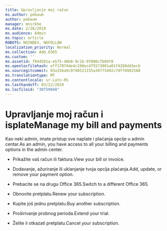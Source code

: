 ```yaml
---
title: Upravljanje moj račun
ms.author: pebaum
author: pebaum
manager: mnirkhe
ms.date: 2/26/2018
ms.audience: Admin
ms.topic: article
ROBOTS: NOINDEX, NOFOLLOW
localization_priority: Normal
ms.collection: Adm_O365
ms.custom: ''
ms.assetid: f844501a-e575-48b8-9c1b-9f800c7b89f8
ms.openlocfilehash: eff17074de4c198ec475573081a01f4288dd3ecb
ms.sourcegitcommit: 03a156a9c9740521155a30775492c7dff0982588
ms.translationtype: MT
ms.contentlocale: sr-Latn-RS
ms.lasthandoff: 03/22/2019
ms.locfileid: "30759848"
---
```

# <a name="manage-my-bill-and-payments"></a><span data-ttu-id="9a3d3-102">Upravljanje moj račun i isplate</span><span class="sxs-lookup"><span data-stu-id="9a3d3-102">Manage my bill and payments</span></span>

<span data-ttu-id="9a3d3-103">Kao neki admin, imate pristup sve naplate i plaćanja opcije u admin centar.</span><span class="sxs-lookup"><span data-stu-id="9a3d3-103">As an admin, you have access to all your billing and payments options in the admin center.</span></span>
  
- <span data-ttu-id="9a3d3-104">Prikažite vaš račun ili faktura.</span><span class="sxs-lookup"><span data-stu-id="9a3d3-104">View your bill or invoice.</span></span>
    
- <span data-ttu-id="9a3d3-105">Dodavanje, ažuriranje ili uklanjanje tvoja opcija plaćanja.</span><span class="sxs-lookup"><span data-stu-id="9a3d3-105">Add, update, or remove your payment option.</span></span>
    
- <span data-ttu-id="9a3d3-106">Prebacite se na drugu Office 365.</span><span class="sxs-lookup"><span data-stu-id="9a3d3-106">Switch to a different Office 365.</span></span>
    
- <span data-ttu-id="9a3d3-107">Obnovite pretplatu.</span><span class="sxs-lookup"><span data-stu-id="9a3d3-107">Renew your subscription.</span></span>
    
- <span data-ttu-id="9a3d3-108">Kupite još jednu pretplatu.</span><span class="sxs-lookup"><span data-stu-id="9a3d3-108">Buy another subscription.</span></span>
    
- <span data-ttu-id="9a3d3-109">Proširivanje probnog perioda.</span><span class="sxs-lookup"><span data-stu-id="9a3d3-109">Extend your trial.</span></span>
    
- <span data-ttu-id="9a3d3-110">Želite li otkazati pretplatu.</span><span class="sxs-lookup"><span data-stu-id="9a3d3-110">Cancel your subscription.</span></span>
    

